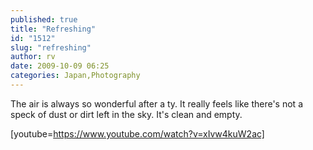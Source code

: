 ```yaml
---
published: true
title: "Refreshing"
id: "1512"
slug: "refreshing"
author: rv
date: 2009-10-09 06:25
categories: Japan,Photography
---
```

The air is always so wonderful after a ty. It really feels like there's not a speck of dust or dirt left in the sky. It's clean and empty.

[youtube=https://www.youtube.com/watch?v=xIvw4kuW2ac]